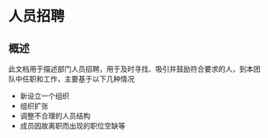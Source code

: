 # 人员招聘

## 概述

此文档用于描述部门人员招聘，用于及时寻找、吸引并鼓励符合要求的人，到本团队中任职和工作，主要基于以下几种情况

- 新设立一个组织
- 组织扩张
- 调整不合理的人员结构
- 成员因故离职而出现的职位空缺等
